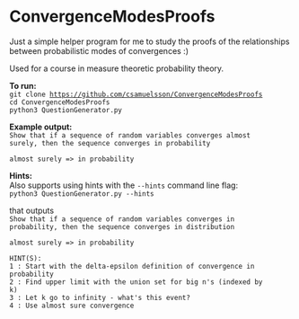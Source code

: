 # ConvergenceModesProofs
Just a simple helper program for me to study the proofs of the relationships between probabilistic modes of convergences :)

Used for a course in measure theoretic probability theory.

**To run:**  
<code>git clone https://github.com/csamuelsson/ConvergenceModesProofs</code>   
<code>cd ConvergenceModesProofs</code>   
<code>python3 QuestionGenerator.py</code>

**Example output:**  
<code>Show that if a sequence of random variables converges almost surely, then the sequence converges in probability</code>  
  
<code>almost surely => in probability</code>


**Hints:**  
Also supports using hints with the <code>--hints</code> command line flag:    
<code>python3 QuestionGenerator.py --hints</code>  

that outputs  
<code>Show that if a sequence of random variables converges in probability, then the sequence converges in distribution</code>  

<code>almost surely => in probability</code>  
  
<code>HINT(S):</code>  
<code>1 :  Start with the delta-epsilon definition of convergence in probability</code>  
<code>2 :  Find upper limit with the union set for big n's (indexed by k)</code>  
<code>3 :  Let k go to infinity - what's this event?</code>  
<code>4 :  Use almost sure convergence</code>  
